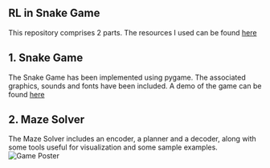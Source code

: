RL in Snake Game 
----------
This repository comprises 2 parts. The resources I used can be found [here](https://www.notion.so/SOC-Snake-AI-Project-471ff57983a24f749ca0ec08df8c9472)
## 1. Snake Game
The Snake Game has been implemented using pygame. The associated graphics, sounds and fonts have been included.
A demo of the game can be found [here](https://drive.google.com/drive/folders/1CTkxnkQnRemGd09Aj9upi3X7SBlZLHA-?usp=sharing)
## 2. Maze Solver
The Maze Solver includes an encoder, a planner and a decoder, along with some tools useful for visualization and some sample examples.
![Game Poster](https://handsontek.net/images/Teams/Snake/hero.png)


